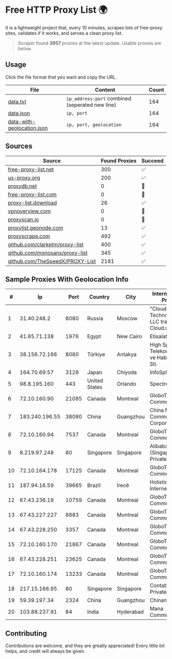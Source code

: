 
# Free HTTP Proxy List 🌍

It is a lightweight project that, every 10 minutes, scrapes lots of free-proxy sites, validates if it works, and serves a clean proxy list.


> Scraper found **3957** proxies at the latest update. Usable proxies are below.

## Usage

Click the file format that you want and copy the URL.


|File|Content|Count|
|----|-------|-----|
|[data.txt](https://raw.githubusercontent.com/themiralay/Proxy-List-World/master/data.txt)|`ip_address:port` combined (seperated new line)|164|
|[data.json](https://raw.githubusercontent.com/themiralay/Proxy-List-World/master/data.json)|`ip, port`|164|
|[data-with-geolocation.json](https://raw.githubusercontent.com/themiralay/Proxy-List-World/master/data-with-geolocation.json)|`ip, port, geolocation`|164|

## Sources

|Source|Found Proxies|Succeed|
|------|-------------|-------|
|[free-proxy-list.net](https://free-proxy-list.net)|300|✅|
|[us-proxy.org](https://www.us-proxy.org)|200|✅|
|[proxydb.net](http://proxydb.net)|0|🚫|
|[free-proxy-list.com](https://free-proxy-list.com/?page=&port=&type%5B%5D=http&type%5B%5D=https&up_time=0&search=Search)|0|🚫|
|[proxy-list.download](https://www.proxy-list.download/HTTP)|26|✅|
|[vpnoverview.com](https://vpnoverview.com/privacy/anonymous-browsing/free-proxy-servers)|0|🚫|
|[proxyscan.io](https://www.proxyscan.io)|0|🚫|
|[proxylist.geonode.com](https://proxylist.geonode.com/api/proxy-list?limit=300&page=1&sort_by=lastChecked&sort_type=desc&protocols=http,https)|13|✅|
|[proxyscrape.com](https://api.proxyscrape.com/v2/?request=displayproxies&protocol=http&timeout=10000&country=all&ssl=all&anonymity=all)|492|✅|
|[github.com/clarketm/proxy-list](https://raw.githubusercontent.com/clarketm/proxy-list/master/proxy-list-raw.txt)|400|✅|
|[github.com/monosans/proxy-list](https://raw.githubusercontent.com/monosans/proxy-list/main/proxies/http.txt)|345|✅|
|[github.com/TheSpeedX/PROXY-List](https://raw.githubusercontent.com/TheSpeedX/PROXY-List/master/http.txt)|2181|✅|


## Sample Proxies With Geolocation Info

|#|Ip|Port|Country|City|Internet Service Provider|
|-|--|----|-------|----|-------------------------|
|1|31.40.248.2|8080|Russia|Moscow|"Cloud Technologies" LLC trading as Cloud.ru|
|2|41.65.71.138|1976|Egypt|New Cairo|Etisalat Misr|
|3|38.156.72.166|8080|Türkiye|Antakya|High Speed Telekomunikasyon ve Hab. Hiz. Ltd. Sti.|
|4|164.70.69.57|3128|Japan|Chiyoda|InfoSphere|
|5|98.8.195.160|443|United States|Orlando|Spectrum|
|6|72.10.160.90|21085|Canada|Montreal|GloboTech Communications|
|7|183.240.196.55|38080|China|Guangzhou|China Mobile Communications Corporation|
|8|72.10.160.94|7537|Canada|Montreal|GloboTech Communications|
|9|8.219.97.248|80|Singapore|Singapore|Alibaba Cloud (Singapore) Private Limited|
|10|72.10.164.178|17125|Canada|Montreal|GloboTech Communications|
|11|187.94.16.59|39665|Brazil|Irecê|Holistica Provedor Internet Ltda|
|12|67.43.236.19|10759|Canada|Montreal|GloboTech Communications|
|13|67.43.227.227|8883|Canada|Montreal|GloboTech Communications|
|14|67.43.228.250|3357|Canada|Montreal|GloboTech Communications|
|15|72.10.160.170|21867|Canada|Montreal|GloboTech Communications|
|16|67.43.228.251|23625|Canada|Montreal|GloboTech Communications|
|17|72.10.160.174|13233|Canada|Montreal|GloboTech Communications|
|18|217.15.166.95|80|Singapore|Singapore|Contabo Asia Private Limited|
|19|59.39.197.34|2324|China|Guangzhou|Chinanet|
|20|103.88.237.91|84|India|Hyderabad|Mana Communications|



## Contributing

Contributions are welcome, and they are greatly appreciated! Every
little bit helps, and credit will always be given.

